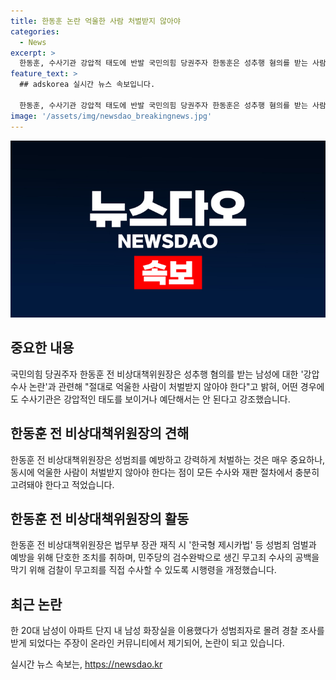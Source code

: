 ```yaml
---
title: 한동훈 논란 억울한 사람 처벌받지 않아야
categories:
  - News
excerpt: >
  한동훈, 수사기관 강압적 태도에 반발 국민의힘 당권주자 한동훈은 성추행 혐의를 받는 사람에 대한 강압수사 논란과 관련, 억울한 사람이 처벌받지 않아야 한다고 강조했다. 그는 범죄 예방과 강력한 처벌을 강조하면서도 억울한 사람이 처벌받지 않아야 한다며 수사기관의 강압적 태도를 비판했다. 최근 한 20대 남성이 성범죄자로 몰린 사례에 대한 논란도 다루고 있다.
feature_text: >
  ## adskorea 실시간 뉴스 속보입니다.

  한동훈, 수사기관 강압적 태도에 반발 국민의힘 당권주자 한동훈은 성추행 혐의를 받는 사람에 대한 강압수사 논란과 관련, 억울한 사람이 처벌받지 않아야 한다고 강조했다. 그는 범죄 예방과 강력한 처벌을 강조하면서도 억울한 사람이 처벌받지 않아야 한다며 수사기관의 강압적 태도를 비판했다. 최근 한 20대 남성이 성범죄자로 몰린 사례에 대한 논란도 다루고 있다.
image: '/assets/img/newsdao_breakingnews.jpg'
---
```


<p><img src="/assets/img/newsdao_breakingnews.jpg" alt="adskorea 속보" /></p>

<p><b><h2 data-ke-size="size26">중요한 내용</h2></b></p>

<p data-ke-size="size16">국민의힘 당권주자 한동훈 전 비상대책위원장은 성추행 혐의를 받는 남성에 대한 '강압수사 논란'과 관련해 "절대로 억울한 사람이 처벌받지 않아야 한다"고 밝혀, 어떤 경우에도 수사기관은 강압적인 태도를 보이거나 예단해서는 안 된다고 강조했습니다.</p>

<p><b><h2 data-ke-size="size26">한동훈 전 비상대책위원장의 견해</h2></b></p>

<p data-ke-size="size16">한동훈 전 비상대책위원장은 성범죄를 예방하고 강력하게 처벌하는 것은 매우 중요하나, 동시에 억울한 사람이 처벌받지 않아야 한다는 점이 모든 수사와 재판 절차에서 충분히 고려돼야 한다고 적었습니다.</p>

<p><b><h2 data-ke-size="size26">한동훈 전 비상대책위원장의 활동</h2></b></p>

<p data-ke-size="size16">한동훈 전 비상대책위원장은 법무부 장관 재직 시 '한국형 제시카법' 등 성범죄 엄벌과 예방을 위해 단호한 조치를 취하며, 민주당의 검수완박으로 생긴 무고죄 수사의 공백을 막기 위해 검찰이 무고죄를 직접 수사할 수 있도록 시행령을 개정했습니다.</p>

<p><b><h2 data-ke-size="size26">최근 논란</h2></b></p>

<p data-ke-size="size16">한 20대 남성이 아파트 단지 내 남성 화장실을 이용했다가 성범죄자로 몰려 경찰 조사를 받게 되었다는 주장이 온라인 커뮤니티에서 제기되어, 논란이 되고 있습니다.</p>
실시간 뉴스 속보는, <a href="https://newsdao.kr" rel="dofollow">https://newsdao.kr</a>


